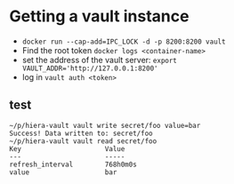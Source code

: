 # Getting a vault instance
* `docker run --cap-add=IPC_LOCK -d -p 8200:8200 vault`
* Find the root token
  `docker logs <container-name>`
* set the address of the vault server:
  `export VAULT_ADDR='http://127.0.0.1:8200'`
* log in
  `vault auth <token>`

## test
```
~/p/hiera-vault vault write secret/foo value=bar
Success! Data written to: secret/foo
~/p/hiera-vault vault read secret/foo
Key                     Value
---                     -----
refresh_interval        768h0m0s
value                   bar
```
